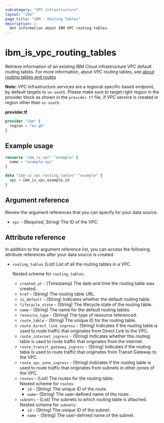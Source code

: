 ```yaml
---
subcategory: "VPC infrastructure"
layout: "ibm"
page_title: "IBM : Routing Tables"
description: |-
  Get information about IBM VPC routing tables.
---
```


# ibm_is_vpc_routing_tables
Retrieve information of an existing IBM Cloud infrastructure VPC default routing tables. For more information, about VPC routing tables, see [about routing tables and routes](https://cloud.ibm.com/docs/vpc?topic=vpc-about-custom-routes)

**Note:** 
VPC infrastructure services are a regional specific based endpoint, by default targets to `us-south`. Please make sure to target right region in the provider block as shown in the `provider.tf` file, if VPC service is created in region other than `us-south`.

**provider.tf**

```terraform
provider "ibm" {
  region = "eu-gb"
}
```

## Example usage

```terraform
resource "ibm_is_vpc" "example" {
  name = "example-vpc"
}

data "ibm_is_vpc_routing_tables" "example" {
  vpc = ibm_is_vpc.example.id
}
```


## Argument reference
Review the argument references that you can specify for your data source. 

- `vpc` - (Required, String) The ID of the VPC.

## Attribute reference
In addition to the argument reference list, you can access the following attribute references after your data source is created. 

- `routing_tables` (List) List of all the routing tables in a VPC.

  Nested scheme for `routing_tables`:
    - `created_at` - (Timestamp)  The date and time the routing table was created.
	- `href` - (String) The routing table URL.
	- `is_default` - (String)  Indicates whether the default routing table.
	- `lifecycle_state` - (String) The lifecycle state of the routing table.
	- `name` - (String) The name for the default routing tables.
	- `resource_type` - (String) The type of resource referenced.
	- `route_table` - (String) The unique ID for the routing table.
	- `route_direct_link_ingress` - (String) Indicates if the routing table is used to route traffic that originates from Direct Link to the VPC.
	- `route_internet_ingress` - (String) Indicates whether this routing table is used to route traffic that originates from the internet.
	- `route_transit_gateway_ingress` - (String) Indicates if the routing table is used to route traffic that originates from Transit Gateway to the VPC.
	- `route_vpc_zone_ingress` - (String)  Indicates if the routing table is used to route traffic that originates from subnets in other zones of the VPC.
	- `routes` - (List) The routes for the routing table.	
		Nested scheme for `routes`:
		- `id` - (String) The unique ID of the route.
		- `name`-  (String) The user-defined name of the route.
	- `subnets` - (List) The subnets to which routing table is attached.    
		Nested scheme for `subnets`:
		- `id` - (String) The unique ID of the subnet.
		- `name` - (String) The user-defined name of the subnet.
